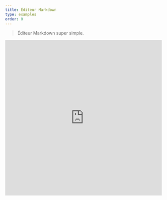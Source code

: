 ```yaml
---
title: Éditeur Markdown
type: examples
order: 0
---
```


> Éditeur Markdown super simple.

<iframe width="100%" height="500" src="https://jsfiddle.net/chrisvfritz/rdjjpc7a/embedded/result,html,js,css" allowfullscreen="allowfullscreen" frameborder="0"></iframe>
